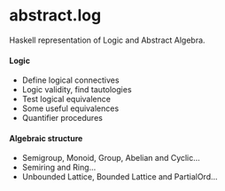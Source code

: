 # abstract.log

Haskell representation of Logic and Abstract Algebra.

#### Logic
- Define logical connectives
- Logic validity, find tautologies
- Test logical equivalence
- Some useful equivalences 
- Quantifier procedures
  
#### Algebraic structure
- Semigroup, Monoid, Group, Abelian and Cyclic...
- Semiring and Ring...
- Unbounded Lattice, Bounded Lattice and PartialOrd...
